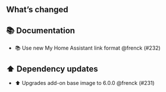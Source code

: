 ## What’s changed

## 📚 Documentation

- 📚 Use new My Home Assistant link format @frenck (#232)

## ⬆️ Dependency updates

- ⬆️ Upgrades add-on base image to 6.0.0 @frenck (#231)

